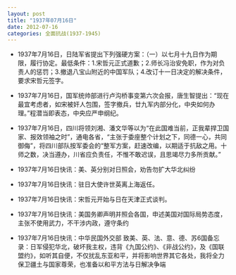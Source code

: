 ```yaml
---
layout: post
title: "1937年07月16日"
date: 2012-07-16
categories: 全面抗战(1937-1945)
---
```


<meta name="referrer" content="no-referrer" />

- 1937年7月16日，日陆军省提出下列强硬方案：（一）以七月十九日作为期限，履行协定。最低条件：1.宋哲元正式道歉；2.师长冯治安免职，作为对负责人的惩罚；3.撤退八宝山附近的中国军队；4.改订十一日决定的解决条件，要求宋哲元签字。 

- 1937年7月16日，国军统帅部进行卢沟桥事变第六次会报，唐生智提出：“现在最宜考虑者，如宋被奸人包围，签字撤兵，廿九军内部分化，中央如何办理。”程潜当即表态，中央应严申纲纪。 

- 1937年7月16日，四川将领刘湘、潘文华等以为“在此国难当前，正我辈捍卫国家、报效领袖之时”，通电各省，“主张于委座整个计划之下，同德一心，共同御侮”，将四川部队按军委会的“整军方案，赶速改编，以期适于抗敌之用。十师之数，决当遵办，川省应负责任，不惟不敢迟误，且思竭尽力多所贡献。” 

- 1937年7月16日快讯：美、英分别对日照会，劝告勿扩大华北纠纷 

- 1937年7月16日快讯：驻日大使许世英离上海返任。 

- 1937年7月16日快讯：宋哲元开始与日在天津正式谈判。 

- 1937年7月16日快讯：美国务卿声明并照会各国，申述美国对国际局势态度，主张不使用武力，不干涉内政，遵守条约 

- 1937年7月16日快讯：中华民国外交部 致美、英、法、意、德、苏6国备忘录：日军侵犯华北，破坏我主权，违背《九国公约》、《非战公约》，及《国联盟约》，如听其自便，不仅扰乱东亚和平，并将影响世界其它各处，我将全力保卫疆土与国家尊荣，也准备以和平方法与日解决争端 

